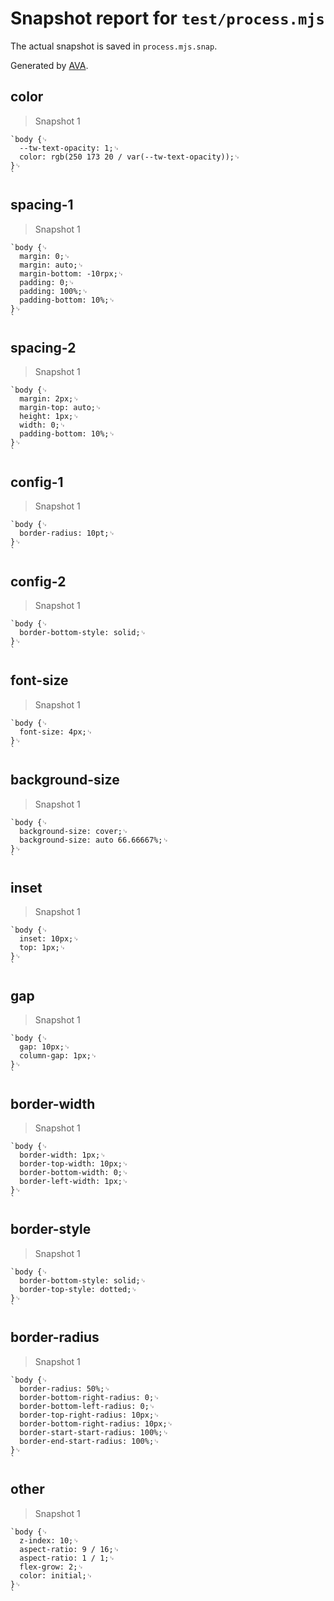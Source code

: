 # Snapshot report for `test/process.mjs`

The actual snapshot is saved in `process.mjs.snap`.

Generated by [AVA](https://avajs.dev).

## color

> Snapshot 1

    `body {␊
      --tw-text-opacity: 1;␊
      color: rgb(250 173 20 / var(--tw-text-opacity));␊
    }␊
    `

## spacing-1

> Snapshot 1

    `body {␊
      margin: 0;␊
      margin: auto;␊
      margin-bottom: -10rpx;␊
      padding: 0;␊
      padding: 100%;␊
      padding-bottom: 10%;␊
    }␊
    `

## spacing-2

> Snapshot 1

    `body {␊
      margin: 2px;␊
      margin-top: auto;␊
      height: 1px;␊
      width: 0;␊
      padding-bottom: 10%;␊
    }␊
    `

## config-1

> Snapshot 1

    `body {␊
      border-radius: 10pt;␊
    }␊
    `

## config-2

> Snapshot 1

    `body {␊
      border-bottom-style: solid;␊
    }␊
    `

## font-size

> Snapshot 1

    `body {␊
      font-size: 4px;␊
    }␊
    `

## background-size

> Snapshot 1

    `body {␊
      background-size: cover;␊
      background-size: auto 66.66667%;␊
    }␊
    `

## inset

> Snapshot 1

    `body {␊
      inset: 10px;␊
      top: 1px;␊
    }␊
    `

## gap

> Snapshot 1

    `body {␊
      gap: 10px;␊
      column-gap: 1px;␊
    }␊
    `

## border-width

> Snapshot 1

    `body {␊
      border-width: 1px;␊
      border-top-width: 10px;␊
      border-bottom-width: 0;␊
      border-left-width: 1px;␊
    }␊
    `

## border-style

> Snapshot 1

    `body {␊
      border-bottom-style: solid;␊
      border-top-style: dotted;␊
    }␊
    `

## border-radius

> Snapshot 1

    `body {␊
      border-radius: 50%;␊
      border-bottom-right-radius: 0;␊
      border-bottom-left-radius: 0;␊
      border-top-right-radius: 10px;␊
      border-bottom-right-radius: 10px;␊
      border-start-start-radius: 100%;␊
      border-end-start-radius: 100%;␊
    }␊
    `

## other

> Snapshot 1

    `body {␊
      z-index: 10;␊
      aspect-ratio: 9 / 16;␊
      aspect-ratio: 1 / 1;␊
      flex-grow: 2;␊
      color: initial;␊
    }␊
    `
